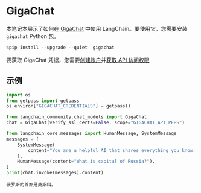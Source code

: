 # GigaChat

本笔记本展示了如何在 [GigaChat](https://developers.sber.ru/portal/products/gigachat) 中使用 LangChain。要使用它，您需要安装 ```gigachat``` Python 包。

```python
%pip install --upgrade --quiet  gigachat
```

要获取 GigaChat 凭据，您需要[创建账户](https://developers.sber.ru/studio/login)并[获取 API 访问权限](https://developers.sber.ru/docs/ru/gigachat/individuals-quickstart)

## 示例

```python
import os
from getpass import getpass
os.environ["GIGACHAT_CREDENTIALS"] = getpass()
```

```python
from langchain_community.chat_models import GigaChat
chat = GigaChat(verify_ssl_certs=False, scope="GIGACHAT_API_PERS")
```

```python
from langchain_core.messages import HumanMessage, SystemMessage
messages = [
    SystemMessage(
        content="You are a helpful AI that shares everything you know. Talk in English."
    ),
    HumanMessage(content="What is capital of Russia?"),
]
print(chat.invoke(messages).content)
```

```output
俄罗斯的首都是莫斯科。
```